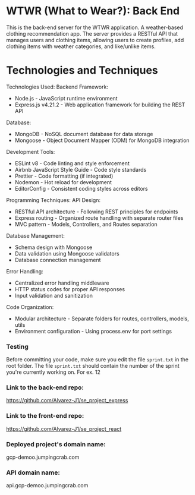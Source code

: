# WTWR (What to Wear?): Back End

This is the back-end server for the WTWR application. A weather-based clothing recommendation app. The server provides a RESTful API that manages users and clothing items, allowing users to create profiles, add clothing items with weather categories, and like/unlike items.

# Technologies and Techniques

Technologies Used:
Backend Framework:

- Node.js - JavaScript runtime environment
- Express.js v4.21.2 - Web application framework for building the REST API

Database:

- MongoDB - NoSQL document database for data storage
- Mongoose - Object Document Mapper (ODM) for MongoDB integration

Development Tools:

- ESLint v8 - Code linting and style enforcement
- Airbnb JavaScript Style Guide - Code style standards
- Prettier - Code formatting (if integrated)
- Nodemon - Hot reload for development
- EditorConfig - Consistent coding styles across editors

Programming Techniques:
API Design:

- RESTful API architecture - Following REST principles for endpoints
- Express routing - Organized route handling with separate router files
- MVC pattern - Models, Controllers, and Routes separation

Database Management:

- Schema design with Mongoose
- Data validation using Mongoose validators
- Database connection management

Error Handling:

- Centralized error handling middleware
- HTTP status codes for proper API responses
- Input validation and sanitization

Code Organization:

- Modular architecture - Separate folders for routes, controllers, models, utils
- Environment configuration - Using process.env for port settings

### Testing

Before committing your code, make sure you edit the file `sprint.txt` in the root folder. The file `sprint.txt` should contain the number of the sprint you're currently working on. For ex. 12

### Link to the back-end repo:

https://github.com/Alvarez-J1/se_project_express

### Link to the front-end repo:

https://github.com/Alvarez-J1/se_project_react

### Deployed project's domain name:

gcp-demoo.jumpingcrab.com

### API domain name:

api.gcp-demoo.jumpingcrab.com
